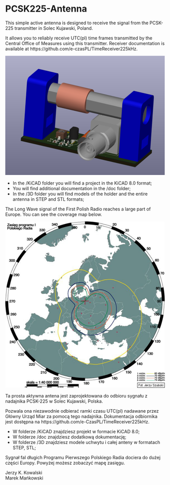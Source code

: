 # PCSK225-Antenna

<p>This simple active antenna is designed to receive the signal from the PCSK-225 transmitter in Solec Kujawski, Poland.

<p>It allows you to reliably receive UTC(pl) time frames transmitted by the Central Office of Measures using this transmitter. Receiver documentation is available at https://github.com/e-czasPL/TimeReceiver225kHz.

<p>
<img src="PCSK-225_Antenna.png" width=600px>

<ul>
<li>In the /KiCAD folder you will find a project in the KiCAD 8.0 format;
<li>You will find additional documentation in the /doc folder;
<li>In the /3D folder you will find models of the holder and the entire antenna in STEP and STL formats;
</ul>

<p>The Long Wave signal of the First Polish Radio reaches a large part of Europe. You can see the coverage map below.

<p>
<img src="PCSK225Range.png " width=600px>


<p>Ta prosta aktywna antena jest zaprojektowana do odbioru sygnału z nadajnika PCSK-225 w Solec Kujawski, Polska.

<p>Pozwala ona niezawodnie odbierać ramki czasu UTC(pl) nadawane przez Główny Urząd Miar za pomocą tego nadajnika. Dokumentacja odbiornika jest dostępna na https://github.com/e-CzasPL/TimeReceiver225kHz.


<ul>
<li>W folderze /KiCAD znajdziesz projekt w formacie KiCAD 8.0;
<li>W folderze /doc znajdziesz dodatkową dokumentację;
<li>W folderze /3D znajdziesz modele uchwytu i całej anteny w formatach STEP, STL;
</ul>

<p>Sygnał fal długich Programu Pierwszego Polskiego Radia dociera do dużej części Europy. Powyżej możesz zobaczyć mapę zasięgu.

<p>Jerzy K. Kowalski<br>Marek Mańkowski


